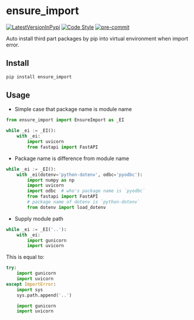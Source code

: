 # ensure_import

[![LatestVersionInPypi](https://img.shields.io/pypi/v/ensure_import.svg?style=for-the-badge)](https://pypi.python.org/pypi/ensure_import)
[![Code Style](https://img.shields.io/badge/code%20style-black-000000.svg?style=for-the-badge)](https://github.com/psf/black)
[![pre-commit](https://img.shields.io/badge/pre--commit-enabled-brightgreen?logo=pre-commit&logoColor=white&style=for-the-badge)](https://github.com/pre-commit/pre-commit)

Auto install third part packages by pip into virtual environment when import error.

## Install
```bash
pip install ensure_import
```

## Usage
- Simple case that package name is module name
```py
from ensure_import import EnsureImport as _EI

while _ei := _EI():
    with _ei:
        import uvicorn
        from fastapi import FastAPI
```
- Package name is difference from module name
```py
while _ei := _EI():
    with _ei(dotenv='python-dotenv', odbc='pyodbc'):
        import numpy as np
        import uvicorn
        import odbc  # who's package name is `pyodbc`
        from fastapi import FastAPI
        # package name of dotenv is `python-dotenv`
        from dotenv import load_dotenv
```
- Supply module path
```py
while _ei := _EI('..'):
    with _ei:
        import gunicorn
        import uvicorn
```
This is equal to:
```py
try:
    import gunicorn
    import uvicorn
except ImportError:
    import sys
    sys.path.append('..')

    import gunicorn
    import uvicorn
```

